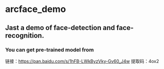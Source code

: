 # arcface_demo
## Jast a demo of face-detection and face-recognition.
### You can get pre-trained model from 
链接：https://pan.baidu.com/s/1hFB-LWkByzVky-Gv60_J4w 
提取码：4ox2 

